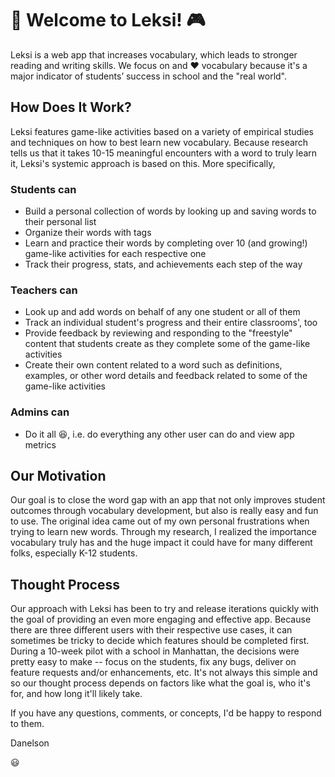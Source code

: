 # :book: Welcome to Leksi! :video_game:

Leksi is a web app that increases vocabulary, which leads to stronger reading
and writing skills. We focus on and :heart: vocabulary because it's a major
indicator of students’ success in school and the "real world".

## How Does It Work?

Leksi features game-like activities based on a variety of empirical studies and
techniques on how to best learn new vocabulary. Because research tells us that
it takes 10-15 meaningful encounters with a word to truly learn it, Leksi's
systemic approach is based on this. More specifically,

### Students can

- Build a personal collection of words by looking up and saving words to their
personal list
- Organize their words with tags
- Learn and practice their words by completing over 10 (and growing!) game-like
activities for each respective one
- Track their progress, stats, and achievements each step of the way

### Teachers can

- Look up and add words on behalf of any one student or all of them
- Track an individual student's progress and their entire classrooms', too
- Provide feedback by reviewing and responding to the "freestyle" content that
students create as they complete some of the game-like activities
- Create their own content related to a word such as definitions, examples, or
other word details and feedback related to some of the game-like activities

### Admins can

- Do it all :laughing:, i.e. do everything any other user can do and view app
metrics

## Our Motivation

Our goal is to close the word gap with an app that not only improves student
outcomes through vocabulary development, but also is really easy and fun to use.
The original idea came out of my own personal
frustrations when trying to learn new words. Through my research, I realized
the importance vocabulary truly has and the huge impact it could have for
many different folks, especially K-12 students.

## Thought Process

Our approach with Leksi has been to try and release iterations quickly with the
goal of providing an even more engaging and effective app.
Because there are three different users with their respective use cases, it can
sometimes be tricky to decide which features should be completed first.
During a 10-week pilot with a school in Manhattan, the decisions were pretty
easy to make -- focus on the students, fix any bugs, deliver on feature
requests and/or enhancements, etc. It's not always this simple and so our
thought process depends on factors like what the goal is, who it's for, and how
long it'll likely take.

If you have any questions, comments, or concepts, I'd be happy to respond to
them.

Danelson

:smiley:
